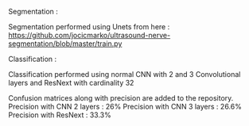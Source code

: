 Segmentation : 

Segmentation performed using Unets from here : https://github.com/jocicmarko/ultrasound-nerve-segmentation/blob/master/train.py

Classification :

Classification performed using normal CNN with 2 and 3 Convolutional layers and ResNext with cardinality 32

Confusion matrices along with precision are added to the repository. 
Precision with CNN 2 layers : 26%
Precision with CNN 3 layers : 26.6%
Precision with ResNext : 33.3%
